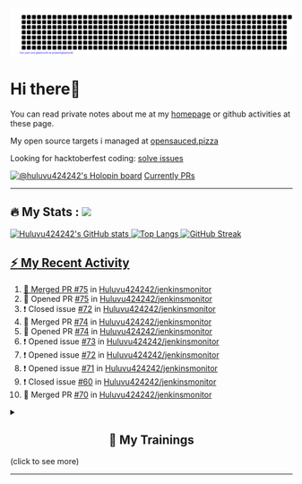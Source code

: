 ![gitartwork](gitartwork.svg)
# Hi there👋

You can read private notes about me at my [homepage](https://huluvu424242.github.io/home/) or github activities at these page.

My open source targets i managed at <a target="_blank" href="https://opensauced.pizza/">opensauced.pizza</a>

Looking for hacktoberfest coding: <a target="_blank" href="https://github.com/search?q=label:hacktoberfest+state:open+type:issue">solve issues</a>

[![@huluvu424242's Holopin board](https://holopin.io/api/user/board?user=huluvu424242)](https://holopin.io/@huluvu424242)
<a target="_blank" href="https://hacktoberfestchecker.jenko.me/user/Huluvu424242">Currently PRs</a>

---

## :fire: My Stats : <a href="https://github.com/Huluvu424242"><img src="https://img.shields.io/github/followers/Huluvu424242?label=follow&style=social" />
  
<!--p align="center"-->
<img alt="Huluvu424242's GitHub stats" src="https://github-readme-stats.vercel.app/api?username=Huluvu424242&show_icons=true&theme=vision-friendly-dark" width="33%" />
<img alt="Top Langs" src="https://github-readme-stats.vercel.app/api/top-langs/?username=Huluvu424242&layout=compact&theme=vision-friendly-dark" width="30%" />
<img alt="GitHub Streak" src="http://github-readme-streak-stats.herokuapp.com?user=Huluvu424242&theme=vision-friendly-dark&date_format=j%20M%5B%20Y%5D" width="33%" />
<!--/p-->
  
<!--script 
    type="module" 
    src='https://unpkg.com/@huluvu424242/honey-chucknorris-jokes@0.0.1/dist/honey-chucknorris-jokes/honey-chucknorris-jokes.js'>
</script>
<honey-chucknorris-jokes /-->

## :zap: My Recent Activity

<!--START_SECTION:activity-->
1. 🎉 Merged PR [#75](https://github.com/Huluvu424242/jenkinsmonitor/pull/75) in [Huluvu424242/jenkinsmonitor](https://github.com/Huluvu424242/jenkinsmonitor)
2. 💪 Opened PR [#75](https://github.com/Huluvu424242/jenkinsmonitor/pull/75) in [Huluvu424242/jenkinsmonitor](https://github.com/Huluvu424242/jenkinsmonitor)
3. ❗️ Closed issue [#72](https://github.com/Huluvu424242/jenkinsmonitor/issues/72) in [Huluvu424242/jenkinsmonitor](https://github.com/Huluvu424242/jenkinsmonitor)
4. 🎉 Merged PR [#74](https://github.com/Huluvu424242/jenkinsmonitor/pull/74) in [Huluvu424242/jenkinsmonitor](https://github.com/Huluvu424242/jenkinsmonitor)
5. 💪 Opened PR [#74](https://github.com/Huluvu424242/jenkinsmonitor/pull/74) in [Huluvu424242/jenkinsmonitor](https://github.com/Huluvu424242/jenkinsmonitor)
6. ❗️ Opened issue [#73](https://github.com/Huluvu424242/jenkinsmonitor/issues/73) in [Huluvu424242/jenkinsmonitor](https://github.com/Huluvu424242/jenkinsmonitor)
7. ❗️ Opened issue [#72](https://github.com/Huluvu424242/jenkinsmonitor/issues/72) in [Huluvu424242/jenkinsmonitor](https://github.com/Huluvu424242/jenkinsmonitor)
8. ❗️ Opened issue [#71](https://github.com/Huluvu424242/jenkinsmonitor/issues/71) in [Huluvu424242/jenkinsmonitor](https://github.com/Huluvu424242/jenkinsmonitor)
9. ❗️ Closed issue [#60](https://github.com/Huluvu424242/jenkinsmonitor/issues/60) in [Huluvu424242/jenkinsmonitor](https://github.com/Huluvu424242/jenkinsmonitor)
10. 🎉 Merged PR [#70](https://github.com/Huluvu424242/jenkinsmonitor/pull/70) in [Huluvu424242/jenkinsmonitor](https://github.com/Huluvu424242/jenkinsmonitor)
<!--END_SECTION:activity-->
  
  
<details>   
  <summary> <h2 align="center">🌱 My Trainings</h2> (click to see more)</summary>
  
  <a  target="_blank" href="https://www.flickr.com/photos/huluvu424242/albums/72157628149627159" title="Zertifikate"><img src="https://live.staticflickr.com/7007/6401185011_d67d8dd4e4_c.jpg" width="100%" height="10%" alt="Zertifikate"></a>
  
</details>


--- 



<!--
**Huluvu424242/huluvu424242** is a ✨ _special_ ✨ repository because its `README.md` (this file) appears on your GitHub profile.

Here are some ideas to get you started:

- 🔭 I’m currently working on ...
- 🌱 I’m currently learning ...
- 👯 I’m looking to collaborate on ...
- 🤔 I’m looking for help with ...
- 💬 Ask me about ...
- 📫 How to reach me: ...
- 😄 Pronouns: ...
- ⚡ Fun fact: ...
-->
